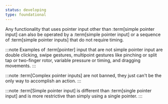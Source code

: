```yaml
---
status: developing
type: foundational
---
```


Any functionality that uses pointer input other than :term[simple pointer input] can also be operated by a :term[simple pointer input] or a sequence of :term[simple pointer inputs] that do not require timing.

:::note
Examples of :term[pointer] input that are not simple pointer input are double clicking, swipe gestures, multipoint gestures like pinching or split tap or two-finger rotor, variable pressure or timing, and dragging movements.
:::

:::note
:term[Complex pointer inputs] are not banned, they just can't be the only way to accomplish an action.
:::

:::note
:term[Simple pointer input] is different than :term[single pointer input] and is more restrictive than simply using a single pointer.
:::